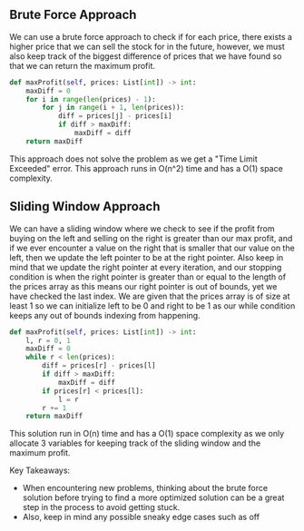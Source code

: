 ## Brute Force Approach
We can use a brute force approach to check if for each price, there exists a higher price that we can sell the stock for in the future, however, we must also keep track of the biggest difference of prices that we have found so that we can return the maximum profit.
``` python
def maxProfit(self, prices: List[int]) -> int:
	maxDiff = 0
	for i in range(len(prices) - 1):
		for j in range(i + 1, len(prices)):
			diff = prices[j] - prices[i]
			if diff > maxDiff:
				maxDiff = diff
	return maxDiff
```
This approach does not solve the problem as we get a "Time Limit Exceeded" error. This approach runs in O(n^2) time and has a O(1) space complexity.
## Sliding Window Approach
We can have a sliding window where we check to see if the profit from buying on the left and selling on the right is greater than our max profit, and if we ever encounter a value on the right that is smaller that our value on the left, then we update the left pointer to be at the right pointer. Also keep in mind that we update the right pointer at every iteration, and our stopping condition is when the right pointer is greater than or equal to the length of the prices array as this means our right pointer is out of bounds, yet we have checked the last index. We are given that the prices array is of size at least 1 so we can initialize left to be 0 and right to be 1 as our while condition keeps any out of bounds indexing from happening.
``` python
def maxProfit(self, prices: List[int]) -> int:
	l, r = 0, 1
	maxDiff = 0
	while r < len(prices):
		diff = prices[r] - prices[l]
		if diff > maxDiff:
			maxDiff = diff
		if prices[r] < prices[l]:
			l = r
		r += 1
	return maxDiff
```
This solution run in O(n) time and has a O(1) space complexity as we only allocate 3 variables for keeping track of the sliding window and the maximum profit.

Key Takeaways:
- When encountering new problems, thinking about the brute force solution before trying to find a more optimized solution can be a great step in the process to avoid getting stuck.
- Also, keep in mind any possible sneaky edge cases such as off